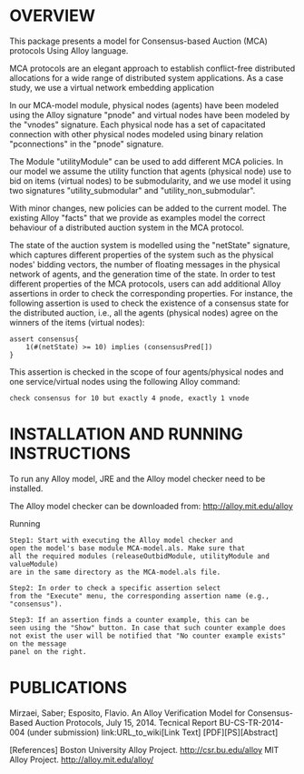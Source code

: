 OVERVIEW
==================
This package presents a model for Consensus-based Auction (MCA) protocols Using Alloy language. 

MCA protocols are an elegant approach to establish conflict-free distributed allocations for a wide range of distributed system applications. As a case study, we use a virtual network embedding application  


In our MCA-model module, physical nodes (agents) have been modeled using the Alloy signature "pnode" and virtual nodes have been modeled by the "vnodes" signature. Each physical node has a set of capacitated connection with other physical nodes modeled using binary relation "pconnections" in the "pnode" signature. 


The Module "utilityModule" can be used to add different MCA policies. In our  model we assume the utility function that agents (physical node) use to bid on items (virtual nodes) to be submodularity, and we use model it using two signatures "utility_submodular" and "utility_non_submodular". 

With minor changes, new policies can be added to the current model. The existing Alloy "facts" that we provide as examples model the correct behaviour of a distributed auction system in the MCA protocol. 


The state of the auction system is modelled using the "netState" signature, which captures different properties of the system such as the physical nodes' bidding vectors, the number of floating messages in the physical network of agents, and the generation time of the state. In order to test different properties of the MCA protocols, users can add additional Alloy assertions in order to check the corresponding properties. For instance, the following assertion is used to check the existence of a consensus state for the distributed auction, i.e., all the agents (physical nodes) agree on the winners of the items (virtual nodes):

	assert consensus{
		1(#(netState) >= 10) implies (consensusPred[])
	}

This assertion is checked in the scope of four agents/physical nodes and
one service/virtual nodes using the following Alloy command:

	check consensus for 10 but exactly 4 pnode, exactly 1 vnode


INSTALLATION AND RUNNING INSTRUCTIONS
==================

To run any Alloy model, JRE and the Alloy model checker need to be installed.

The Alloy model checker can be downloaded from: http://alloy.mit.edu/alloy

Running 

	Step1: Start with executing the Alloy model checker and 
	open the model's base module MCA-model.als. Make sure that
	all the required modules (releaseOutbidModule, utilityModule and valueModule) 
	are in the same directory as the MCA-model.als file.

	Step2: In order to check a specific assertion select
	from the "Execute" menu, the corresponding assertion name (e.g., "consensus").

	Step3: If an assertion finds a counter example, this can be
	seen using the "Show" button. In case that such counter example does
	not exist the user will be notified that "No counter example exists" on the message
	panel on the right.


PUBLICATIONS
==================
Mirzaei, Saber; Esposito, Flavio.
An Alloy Verification Model for Consensus-Based Auction Protocols,
July 15, 2014. Tecnical Report BU-CS-TR-2014-004 (under submission)
link:URL_to_wiki[Link Text]
[PDF][PS][Abstract]

[References]
Boston University Alloy Project. http://csr.bu.edu/alloy
MIT Alloy Project. http://alloy.mit.edu/alloy/
